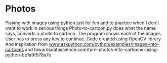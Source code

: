 # Photos
Playing with images using python just for fun and to practice when I don´t want to work in serious things
Photo-to-cartoon.py does what the name says, converts a photo to cartoon. The program shows each of the images. User has to press any key to continue.
Code created using OpenCV library 
And inspiration from www.askpython.com/python/examples/images-into-cartoons and towardsdatascience.com/turn-photos-into-cartoons-using-python-bb1a9f578a7e
